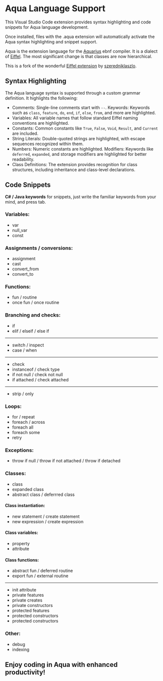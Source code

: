 # Aqua Language Support

This Visual Studio Code extension provides syntax highlighting and code snippets for Aqua language development.

Once installed, files with the .aqua extension will automatically activate the Aqua syntax highlighting and snippet
support.

Aqua is the extension language for the [Aquarius](https://github.com/blancolioni/aquarius) ebnf compiler.
It is a dialect of [Eiffel](https://www.eiffel.org/).
The most significant change is that classes are now hierarchical.

This is a fork of the wonderful [Eiffel extension](https://github.com/szeredniklaszlo/vsc-eiffel-language-support) 
by [szeredniklaszlo](https://github.com/szeredniklaszlo).

## Syntax Highlighting

The Aqua language syntax is supported through a custom grammar definition. It highlights the following:

- Comments: Single-line comments start with `--`.
  Keywords: Keywords such as `class`, `feature`, `do`, `end`, `if`, `else`, `from`, and more are highlighted.
- Variables: All variable names that follow standard Eiffel naming conventions are highlighted.
- Constants: Common constants like `True`, `False`, `Void`, `Result`, and `Current` are included.
- String Literals: Double-quoted strings are highlighted, with escape sequences recognized within them.
- Numbers: Numeric constants are highlighted.
  Modifiers: Keywords like `deferred`, `expanded`, and storage modifiers are highlighted for better readability.
- Class Definitions: The extension provides recognition for class structures, including inheritance and class-level
  declarations.

## Code Snippets

**C# / Java keywords** for snippets, just write the familiar keywords from your mind, and press tab.

### Variables:

- var
- null_var
- const

### Assignments / conversions:

- assignment
- cast
- convert_from
- convert_to

### Functions:

- fun / routine
- once fun / once routine

### Branching and checks:
- if
- elif / elseif / else if

---

- switch / inspect
- case / when

---

- check
- instanceof / check type
- if not null / check not null
- if attached / check attached

---

- strip / only

### Loops:
- for / repeat
- foreach / across
- foreach all
- foreach some
- retry

### Exceptions:
- throw if null / throw if not attached / throw if detached

### Classes:
- class
- expanded class
- abstract class / deferrred class

#### Class instantiation:
- new statement / create statement
- new expression / create expression

#### Class variables:
- property
- attribute

#### Class functions:
- abstract fun / deferred routine
- export fun / external routine

---

- init attribute
- private features
- private creates
- private constructors
- protected features
- protected constructors
- protected constructors

### Other:
- debug
- indexing

## Enjoy coding in Aqua with enhanced productivity!
